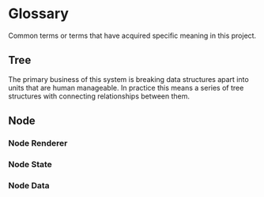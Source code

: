 # Glossary

Common terms or terms that have acquired specific meaning in this project.

## Tree
The primary business of this system is breaking data structures apart into units that are human manageable. In practice this means a series of tree structures with connecting relationships between them.

## Node

### Node Renderer

### Node State

### Node Data